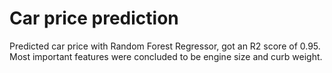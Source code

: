 # Car price prediction
Predicted car price with Random Forest Regressor, got an R2 score of 0.95. <br>
Most important features were concluded to be engine size and curb weight.
